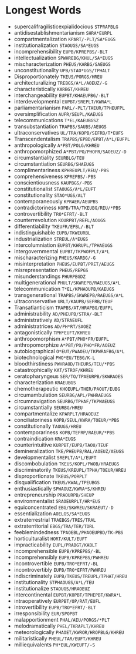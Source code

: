 # Longest Words

* supercalifragilisticexpialidocious `STPRAPBLG`
* antidisestablishmentarianism `SHRA*EURPL`
* compartmentalization `KPART/-PLT/SA*EUGS`
* institutionalization `STAOUGS/SA*EUGS`
* incomprehensibility `EUPB/KPREPBS/-BLT`
* intellectualization `SPWHREBG/KHUL/SA*EUGS`
* mischaracterization `PHEUS/KARBG/SAEUGS`
* unconstitutionality `UPB/STAO*UGS/TPHALT`
* Disproportionately `TKEUS/PORGS/HREU`
* architecturalizing `TREBGS/A*L/AOEUZ/-G`
* characteristically `KARBGT/KHREU`
* interchangeability `EUPBT/KHAEUPBG/-BLT`
* interdevelopmental `EUPBT/SREPLT/KWRA*L`
* parliamentarianism `PARL/-PLT/TAEUR/TPHEUFPL`
* oversimplification `AUFR/SEUPL/KAEUGS`
* telecommunications `T*EL/KAEUBGSZ`
* transubstantiation `TRAPBS/SAUBS/AEUGS`
* ultraconservatives `UL/TRA/KOPB/SEFRB/T*EUFS`
* Transcendentalism `TRAPBS/EPBD/EPBT/A*L/EUFPL`
* anthropologically `A*PBT/POLG/KHREU`
* anthropomorphized `A*PBT/PO/PHOFR/SAOEUZ/-D`
* circumstantiality `SEURBLG/TEU`
* circumstantiation `SEURBG/SHAEUGS`
* complimentariness `KPHREUPLT/REU/-PBS`
* comprehensiveness `KPREPBS/-PBS`
* conscientiousness `KAUPBGS/-PBS`
* constitutionalist `STAOUGS/A*L/EUFT`
* constitutionality `STAO*UGS/ALT`
* contemporaneously `KPRAER/AEUPBS`
* contradictoriness `KOPB/TRA/TKEUBG/REU/*PBS`
* controvertibility `TRO*EFRT/-BLT`
* counterrevolution `KOURPBT/REFL/AOUGS`
* differentiability `TKEUFR/EPBL/-BLT`
* indistinguishable `EUPB/TKWEURBL`
* industrialization `STREUL/A*EUGS`
* intercolumniation `EUPBT/KHRUPL/TPHAEUGS`
* intergovernmental `EUPBT/TKPWOFPLT/A*L`
* mischaracterizing `PHEUS/KARBG/-G`
* misinterpretation `PHEUS/EUPBT/PRET/AEUGS`
* misrepresentation `PHEUS/REPGS`
* misunderstandings `PHURPBGDZ`
* multigenerational `PHULT/SKWREPB/RAEUGS/A*L`
* telecommunication `T*EL/KPHAOUPB/KAEUGS`
* transgenerational `TRAPBS/SKWREPB/RAEUGS/A*L`
* ultraconservative `URLT/KAUPB/SEFRB/TEUF`
* Transatlanticism `TRAPBS/AT/HRAPBG/EUFPL`
* administrability `AD/PHEUPB/STRA/-BLT`
* administratively `AD/STRAEUFL`
* administratrices `AD/PH*RT/SAOEZ`
* antagonistically `TPH*EUFT/KHREU`
* anthropomorphism `A*PBT/PHO*FR/EUFPL`
* anthropomorphize `A*PBT/PO/PHO*FR/AOEUZ`
* autobiographical `O*EUT/PWAOEU/TKPWRAFBG/A*L`
* biotechnological `PWO*EU/TEBG/K-L`
* bloodthirstiness `PWHRAOD/THEURS/TEU/*PBS`
* catastrophically `KAT/STROF/KHREU`
* ceratopharyngeus `SER/TO/TPAEURPB/SKWRAOES`
* characterization `KRAEUBGS`
* chemotherapeutic `KHOEUPL/THER/PAOUT/EUBG`
* circumambulation `SEURBG/APL/PWHRAEUGS`
* circumnavigation `SEURBG/TPHAF/TKPWAEUGS`
* circumstantially `SEURBG/HREU`
* compartmentalize `KPARPLT/HRAOEUZ`
* conciliatoriness `KOPB/SEUL/KWRA/TOEUR/*PBS`
* constitutionally `TAOUGS/HREU`
* contemporariness `KOPB/TEFRP/RAEUR/*PBS`
* contraindication `KRA*EUGS`
* counterintuitive `KURPBT/EUPB/TAOU/TEUF`
* demineralization `TKE/PHEUPB/RAL/AOEUZ/AEUGS`
* developmentalist `SREPLT/A*L/EUFT`
* discombobulation `TKEUS/KOPL/PWOB/HRAEUGS`
* discriminatorily `TKEUS/KREUPL/TPHA/TOEUR/HREU`
* disproportionate `TKEUS/PORPLT`
* disqualification `TKEUS/KWAL/TPEUBGS`
* enthusiastically `SPWAOUZ/KWRA*S/KHREU`
* entrepreneurship `PRAOURPB/SHEUP`
* environmentalist `SRAOEURPLT/HR*EUS`
* equiconcentrated `EBG/SKWREU/SKRAEUT/-D`
* essentialization `AOELGS/SA*EUGS`
* extraterrestrial `TRAEBGS/TRES/TRAL`
* extraterritorial `EBGS/TRA/TER/TORL`
* feeblemindedness `TPAOEBL/PHAOEUPBD/TK-PBS`
* horticulturalist `HORT/KULT/EUFT`
* impracticability `EUPL/PRABGT/KABLT`
* incomprehensible `EUPB/KPREPBS/-BL`
* incomprehensibly `EUPB/KPREPBS/PWHREU`
* incontrovertible `EUPB/TRO*EFRT/-BL`
* incontrovertibly `EUPB/TRO*EFRT/PWHREU`
* indiscriminately `EUPB/TKEUS/TREUPL/TPHAT/HREU`
* institutionality `STPHAOUGS/A*L/TEU`
* institutionalize `STAOUGS/HRAOEUZ`
* intercontinental `EUPBT/KOPBT/TPHEPBT/KWRA*L`
* intraoperatively `EURPBT/OP/RAT/EUFL`
* introvertibility `EUPB/TRO*EFRT/-BLT`
* irresponsibility `EUR/SPOPBT`
* malapportionment `PHAL/AEU/PORGS/*PLT`
* melodramatically `PHEL/TKRAPLT/KHREU`
* meteorologically `PHAOET/KWROR/HROPBLG/KHREU`
* militaristically `PHEUL/TAR/EUFT/KHREU`
* milliequivalents `PH*EUL/KWEUFT/-S`
